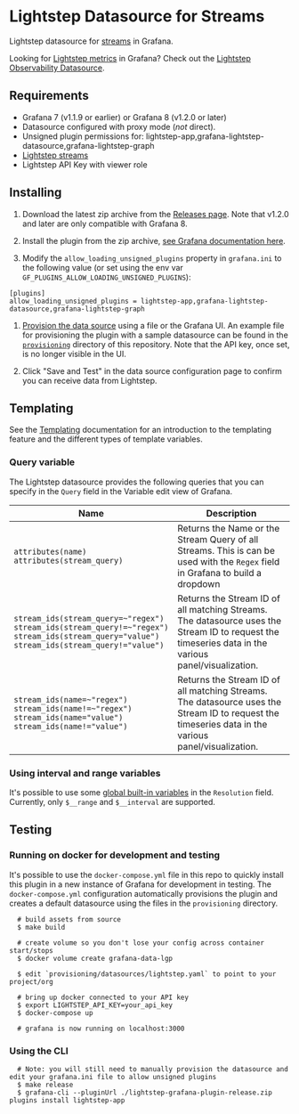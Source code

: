 # Lightstep Datasource for Streams

Lightstep datasource for [streams]((https://docs.lightstep.com/docs/monitor-a-service-level-indicator-with-streams)) in Grafana. 

Looking for [Lightstep metrics](https://lightstep.com/metrics/) in Grafana? Check out the [Lightstep Observability Datasource](https://github.com/lightstep/lightstep-observability-datasource).

## Requirements

* Grafana 7 (v1.1.9 or earlier) or Grafana 8 (v1.2.0 or later)
* Datasource configured with proxy mode (_not_ direct).
* Unsigned plugin permissions for: lightstep-app,grafana-lightstep-datasource,grafana-lightstep-graph
* [Lightstep streams](https://docs.lightstep.com/docs/monitor-a-service-level-indicator-with-streams)
* Lightstep API Key with viewer role

## Installing

1. Download the latest zip archive from the [Releases page](https://github.com/lightstep/lightstep-grafana-plugin/releases). Note that v1.2.0 and later are only compatible with Grafana 8.

2. Install the plugin from the zip archive, [see Grafana documentation here](https://grafana.com/docs/grafana/latest/plugins/installation). 

3. Modify the `allow_loading_unsigned_plugins` property in `grafana.ini` to the following value (or set using the env var `GF_PLUGINS_ALLOW_LOADING_UNSIGNED_PLUGINS`):

```
[plugins]
allow_loading_unsigned_plugins = lightstep-app,grafana-lightstep-datasource,grafana-lightstep-graph
```

1. [Provision the data source](https://grafana.com/docs/grafana/latest/administration/provisioning/#data-sources) using a file or the Grafana UI. An example file for provisioning the plugin with a sample datasource can be found in the [`provisioning`](./provisioning/datasources) directory of this repository. Note that the API key, once set, is no longer visible in the UI.

2. Click "Save and Test" in the data source configuration page to confirm you can receive data from Lightstep.

## Templating
See the [Templating](https://grafana.com/docs/grafana/latest/reference/templating/) documentation for an introduction to the templating feature and the different types of template variables.

### Query variable
The Lightstep datasource provides the following queries that you can specify in the `Query` field in the Variable edit view of Grafana.

| Name         | Description |
| ------------ |-------------| 
| `attributes(name)` <br/>`attributes(stream_query)`    | Returns the Name or the Stream Query of all Streams. This is can be used with the `Regex` field in Grafana to build a dropdown |
| `stream_ids(stream_query=~"regex")` <br/>`stream_ids(stream_query!=~"regex")` <br/>`stream_ids(stream_query="value")` <br/>`stream_ids(stream_query!="value")`    | Returns the Stream ID of all matching Streams. The datasource uses the Stream ID to request the timeseries data in the various panel/visualization. |
| `stream_ids(name=~"regex")` <br/>`stream_ids(name!=~"regex")` <br/>`stream_ids(name="value")` <br/>`stream_ids(name!="value")`    | Returns the Stream ID of all matching Streams. The datasource uses the Stream ID to request the timeseries data in the various panel/visualization. |

### Using interval and range variables
It's possible to use some [global built-in variables](https://grafana.com/docs/grafana/latest/reference/templating/#global-built-in-variables) in the `Resolution` field.
Currently, only `$__range` and `$__interval` are supported.

## Testing

### Running on docker for development and testing
It's possible to use the `docker-compose.yml` file in this repo to quickly install this plugin in a new instance of Grafana for development in testing. The `docker-compose.yml` configuration automatically provisions the plugin and creates a default datasource using the files in the `provisioning` directory.

```
  # build assets from source
  $ make build

  # create volume so you don't lose your config across container start/stops
  $ docker volume create grafana-data-lgp 

  $ edit `provisioning/datasources/lightstep.yaml` to point to your project/org

  # bring up docker connected to your API key
  $ export LIGHTSTEP_API_KEY=your_api_key
  $ docker-compose up

  # grafana is now running on localhost:3000
```

### Using the CLI

```
  # Note: you will still need to manually provision the datasource and edit your grafana.ini file to allow unsigned plugins
  $ make release
  $ grafana-cli --pluginUrl ./lightstep-grafana-plugin-release.zip plugins install lightstep-app
```
